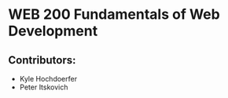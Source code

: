 <h1>WEB 200 Fundamentals of Web Development</h1>
<h2>Contributors:</h2>
<ul>
  <li>Kyle Hochdoerfer</li>
  <li>Peter Itskovich</li>
</ul>